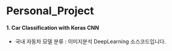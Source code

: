 # Personal_Project
#### 1. Car Classification with Keras CNN
- 국내 자동차 모델 분류 : 이미지분석 DeepLearning 소스코드입니다.
